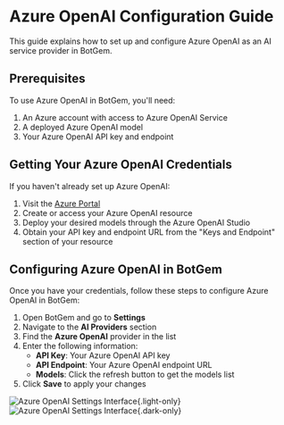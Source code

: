 # Azure OpenAI Configuration Guide

This guide explains how to set up and configure Azure OpenAI as an AI service provider in BotGem.

## Prerequisites

To use Azure OpenAI in BotGem, you'll need:

1. An Azure account with access to Azure OpenAI Service
2. A deployed Azure OpenAI model
3. Your Azure OpenAI API key and endpoint

## Getting Your Azure OpenAI Credentials

If you haven't already set up Azure OpenAI:

1. Visit the [Azure Portal](https://portal.azure.com)
2. Create or access your Azure OpenAI resource
3. Deploy your desired models through the Azure OpenAI Studio
4. Obtain your API key and endpoint URL from the "Keys and Endpoint" section of your resource

## Configuring Azure OpenAI in BotGem

Once you have your credentials, follow these steps to configure Azure OpenAI in BotGem:

1. Open BotGem and go to **Settings**
2. Navigate to the **AI Providers** section
3. Find the **Azure OpenAI** provider in the list
4. Enter the following information:
   - **API Key**: Your Azure OpenAI API key
   - **API Endpoint**: Your Azure OpenAI endpoint URL
   - **Models**: Click the refresh button to get the models list
5. Click **Save** to apply your changes

![Azure OpenAI Settings Interface](/azure-openai.png){.light-only}
![Azure OpenAI Settings Interface](/azure-openai-dark.png){.dark-only}


